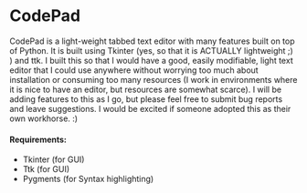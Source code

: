 CodePad
=======

  CodePad is a light-weight tabbed text editor with many features built on top of Python. It is built using Tkinter (yes, so
that it is ACTUALLY lightweight ;) ) and ttk. I built this so that I would have a good, easily modifiable, light text 
editor that I could use anywhere without worrying too much about installation or consuming too many resources (I work
in environments where it is nice to have an editor, but resources are somewhat scarce). I will be adding features to this as
I go, but please feel free to submit bug reports and leave suggestions. I would be excited if someone adopted this as their
own workhorse. :)


#### Requirements:
  
  * Tkinter (for GUI)
  * Ttk (for GUI)
  * Pygments (for Syntax highlighting)
